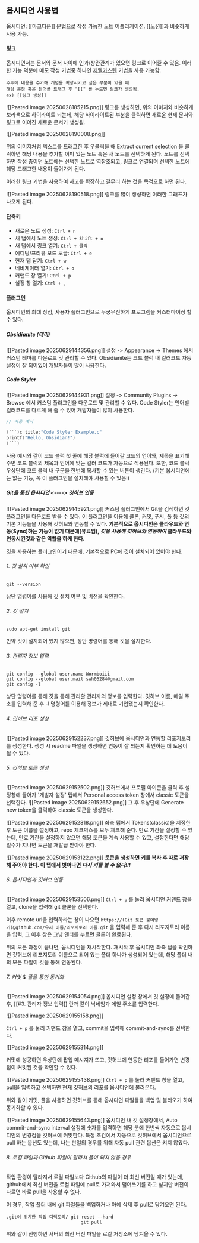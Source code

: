 ## **옵시디언 사용법**

옵시디언: [[마크다운]] 문법으로 작성 가능한 노트 어플리케이션. [[노션]]과 비슷하게 사용 가능.


#### **링크**
옵시디언서는 문서와 문서 사이에 인과/상관관계가 있으면 링크로 이어줄 수 있음.
이러한 기능 덕분에 메모 작성 기법중 하나인 [제텔카스텐](https://namu.wiki/w/%EB%A9%94%EB%AA%A8%EC%83%81%EC%9E%90) 기법을 사용 가능함.

```
추후에 내용을 추가해 개념을 확장시키고 싶은 부분이 있을 때
해당 문장 혹은 단어를 드래그 후 "[[" 를 누르면 링크가 생성됨.
ex) [[링크 생성]]
```

![[Pasted image 20250628185215.png]]
링크를 생성하면, 위의 이미지와 비슷하게 보라색으로 하이라이트 되는데, 해당 하이라이트된 부분을 클릭하면 새로운 현재 문서와 링크로 이어진 새로운 문서가 생성됨.


![[Pasted image 20250628190008.png]]

위의 이미지처럼 텍스트를 드래그한 후 우클릭을 해 Extract current selection 을 클릭하면 해당 내용을 추가할 이미 있는 노트 혹은 새 노트를 선택하게 된다.
노트를 선택하면 작성 중이던 노트에는 선택한 노트로 역참조되고, 링크로 연결되며 선택한 노트에 해당 드래그한 내용이 들어가게 된다.

이러한 링크 기법을 사용하여 사고를 확장하고 갈무리 하는 것을 목적으로 하면 된다.

![[Pasted image 20250628190518.png]]
링크를 많이 생성하면 이러한 그래프가 나오게 된다.

#### **단축키**
- 새로운 노트 생성: `Ctrl + n`
- 새 탭에서 노트 생성: `Ctrl + Shift + n`
- 새 탭에서 링크 열기: `Ctrl + 클릭`
- 에디팅/프리뷰 모드 토글: `Ctrl + e`
- 현재 탭 닫기: `Ctrl + w`
- 네비게이터 열기: `Ctrl + o`
- 커맨드 창 열기: `Ctrl + p`
- 설정 창 열기: `Ctrl + ,`


#### **플러그인**
옵시디언의 최대 장점, 사용자 플러그인으로 무궁무진하게 프로그램을 커스터마이징 할 수 있다.

##### Obsidianite (테마)
![[Pasted image 20250629144356.png]]
설정 -> Appearance -> Themes 에서 커스텀 테마를 다운로드 및 관리할 수 있다.
Obsidianite는 코드 블럭 내 컬러코드 자동 설정이 잘 되어있어 개발자들이 많이 사용한다.



##### Code Styler
![[Pasted image 20250629144931.png]]
설정 -> Community Plugins -> Browse 에서 커스텀 플러그인을 다운로드 및 관리할 수 있다.
Code Styler는 언어별 컬러코드를 다르게 해 줄 수 있어 개발자들이 많이 사용한다.
```c title:"Code Styler Example.c"
// 사용 예시

(```)c title:"Code Styler Example.c"
printf("Hello, Obsidian!")
(```)
```
사용 예시와 같이 코드 블럭 첫 줄에 해당 블럭에 들어갈 코드의 언어와, 제목을 표기해 주면 코드 블럭의 제목과 언어에 맞는 컬러 코드가 자동으로 적용된다.
또한, 코드 블럭 우상단에 코드 블럭 내 구문을 한번에 복사할 수 있는 버튼이 생긴다.
(기본 옵시디언에는 없는 기능, 꼭 이 플러그인을 설치해야 사용할 수 있음!)


##### ***Git을 통한 옵시디언 <----> 깃허브 연동***
![[Pasted image 20250629145921.png]]
커스텀 플러그인에서 Git을 검색하면 깃 플러그인을 다운로드 받을 수 있다.
이 플러그인을 이용해 클론, 커밋, 푸시, 풀 등 깃의 기본 기능들을 사용해 깃허브와 연동할 수 있다.
**기본적으로 옵시디언은 클라우드와 연동(Sync)하는 기능이 없기 때문에(유료임),
_깃을 사용해 깃허브와 연동하여_ 클라우드와 연동시킨것과 같은 역할을 하게 한다.**

깃을 사용하는 플러그인이기 때문에, 기본적으로 PC에 깃이 설치되어 있어야 한다.

###### 1. 깃 설치 여부 확인
```console
git --version
```
상단 명령어를 사용해 깃 설치 여부 및 버전을 확인한다.



###### 2. 깃 설치
```console
sudo apt-get install git
```
만약 깃이 설치되어 있지 않으면, 상단 명령어를 통해 깃을 설치한다.



###### 3. 관리자 정보 입력
```console
git config --global user.name Wormboiii
git config --global user.mail swh05284@gmail.com
git config -l
```
상단 명령어를 통해 깃을 통해 관리할 관리자의 정보를 입력한다.
깃허브 이름, 메일 주소를 입력해 준 후 -l 명령어를 이용해 정보가 제대로 기입됐는지 확인한다.



###### 4. 깃허브 리포 생성
![[Pasted image 20250629152237.png]]
깃허브에 옵시디언과 연동할 리포지토리를 생성한다. 생성 시 readme 파일을 생성하면 연동이 잘 되는지 확인하는 데 도움이 될 수 있다.



###### 5. 깃허브 토큰 생성
![[Pasted image 20250629152502.png]]
깃허브에서 프로필 아이콘을 클릭 후 설정창에 들어가 '개발자 설정' 탭에서 Personal access token 창에서 classic 토큰을 선택한다.
![[Pasted image 20250629152652.png]]
그 후 우상단에 Generate new token을 클릭하여 classic 토큰을 생성한다.

![[Pasted image 20250629152818.png]]
좌측 탭에서 Tokens(classic)을 지정한 후 토큰 이름을 설정하고, repo 체크박스를 모두 체크해 준다.
만료 기간을 설정할 수 있는데, 만료 기간을 설정하지 않으면 해당 토큰을 계속 사용할 수 있고, 설정한다면 해당 일수가 지나면 토큰을 재발급 받아야 한다.

![[Pasted image 20250629153122.png]]
**토큰을 생성하면 키를 복사 후 따로 저장해 주어야 한다. 이 탭에서 벗어나면 _다시 키를 볼 수 없다!!!_**




###### 6. 옵시디언과 깃허브 연동

![[Pasted image 20250629153506.png]]
`Ctrl + p` 를 눌러 옵시디언 커맨드 창을 열고, clone을 입력해 git 클론을 선택한다.

이후 remote url을 입력하라는 창이 나오면
`https://(Git 토큰 붙여넣기)@github.com/유저 이름/리포지토리 이름.git`
을 입력해 준 후 다시 리포지토리 이름을 입력, 그 이후 창은 그냥 엔터를 누르면 클론이 완료된다.

위의 모든 과정이 끝나면, 옵시디언을 재시작한다.
재시작 후 옵시디언 좌측 탭을 확인하면 깃허브에 리포지토리 이름으로 되어 있는 폴더 하나가 생성되어 있는데, 해당 폴더 내의 모든 파일이 깃을 통해 연동된다.



###### 7. 커밋 & 풀을 통한 동기화

![[Pasted image 20250629154054.png]]
옵시디언 설정 창에서 깃 설정에 들어간 후, [[#3. 관리자 정보 입력]]  란과 같이 닉네임과 메일 주소를 입력한다.


![[Pasted image 20250629155158.png]]

`Ctrl + p` 를 눌러 커맨드 창을 열고, commit을 입력해 commit-and-sync를 선택한다.

![[Pasted image 20250629155314.png]]

커밋에 성공하면 우상단에 팝업 메시지가 뜨고, 깃허브에 연동한 리포를 들어가면 변경점이 커밋된 것을 확인할 수 있다.



![[Pasted image 20250629155438.png]]
`Ctrl + p` 를 눌러 커맨드 창을 열고, pull을 입력하고 선택하면 현재 깃허브의 리포를 옵시디언에 불러온다.

위와 같이 커밋, 풀을 사용하면 깃허브를 통해 옵시디언 파일들을 백업 및 불러오기 하여 동기화할 수 있다.



![[Pasted image 20250629155643.png]]
옵시디언 내 깃 설정창에서, Auto commit-and-sync interval 설정에 숫자를 입력하면 해당 분에 한번씩 자동으로 옵시디언의 변경점을 깃허브에 커밋한다.
특정 조건에서 자동으로 깃허브에서 옵시디언으로 pull 하는 옵션도 있는데, 나는 만일의 경우를 위해 자동 pull 관련 옵션은 켜지 않았다.


###### 8. 로컬 파일과 Github 파일이 달라서 풀이 되지 않을 경우

작업 환경이 달라져서 로컬 파일보다 Github의 파일이 더 최신 버전일 때가 있는데, github에서 최신 버전을 로컬 파일에 pull로 가져와서 덮어쓰기를 하고 싶지만 버전이 다르면 바로 pull을 사용할 수 없다.

이 경우, 작업 폴더 내에 git 파일들을 백업하거나 아예 삭제 후 pull로 당겨오면 된다.

```console
.git이 위치한 작업 디렉토리/ git reset --hard
							git pull
```
위와 같이 진행하면 서버의 최신 버전 파일을 로컬 저장소에 당겨올 수 있다.